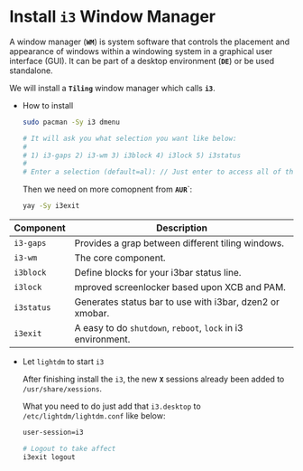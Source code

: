 # Install **`i3`** Window Manager

A window manager (**`WM`**) is system software that controls the placement and appearance of windows
within a windowing system in a graphical user interface (GUI). It can be part of a desktop environment 
(**`DE`**) or be used standalone.

We will install a **`Tiling`** window manager which calls **`i3`**.

- How to install

    ```bash
    sudo pacman -Sy i3 dmenu

    # It will ask you what selection you want like below:
    #
    # 1) i3-gaps 2) i3-wm 3) i3block 4) i3lock 5) i3status
    #
    # Enter a selection (default=al): // Just enter to access all of them!!!
    ```

    Then we need on more comopnent from **`AUR`**`:
    ```bash
    yay -Sy i3exit
    ```
    
| Component | Description|
| --------- | -----------
| `i3-gaps` | Provides a grap between different tiling windows. |
| `i3-wm`   | The core component. |
| `i3block` | Define blocks for your i3bar status line. |
| `i3lock`  | mproved screenlocker based upon XCB and PAM.|
| `i3status`| Generates status bar to use with i3bar, dzen2 or xmobar. |
| `i3exit`  | A easy to do `shutdown`, `reboot`, `lock` in i3 environment. |


- Let `lightdm` to start `i3`

    After finishing install the `i3`, the new **`X`** sessions already been added to `/usr/share/xessions`.

    What you need to do just add that `i3.desktop` to `/etc/lightdm/lightdm.conf` like below:

    ```bash
    user-session=i3

    # Logout to take affect
    i3exit logout
    `````

